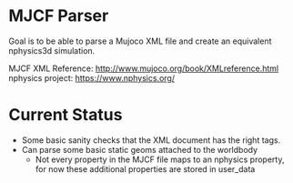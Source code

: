 # MJCF Parser

Goal is to be able to parse a Mujoco XML file and create an equivalent
nphysics3d simulation.

MJCF XML Reference: http://www.mujoco.org/book/XMLreference.html
nphysics project: https://www.nphysics.org/

# Current Status

- Some basic sanity checks that the XML document has the right tags.
- Can parse some basic static geoms attached to the worldbody
  - Not every property in the MJCF file maps to an nphysics property,
    for now these additional properties are stored in user_data
